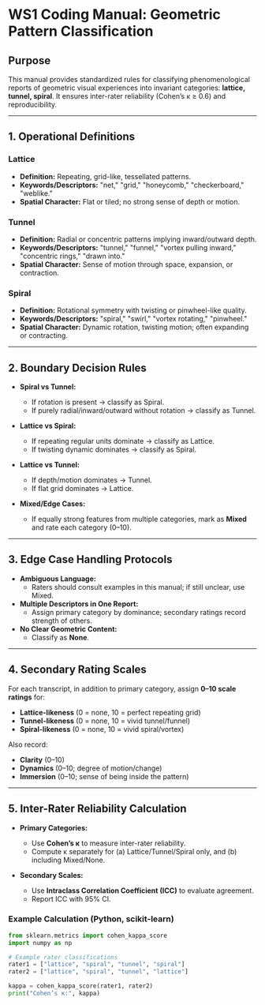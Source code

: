 # WS1 Coding Manual: Geometric Pattern Classification

## Purpose
This manual provides standardized rules for classifying phenomenological reports of geometric visual experiences into invariant categories: **lattice, tunnel, spiral**. It ensures inter-rater reliability (Cohen’s κ ≥ 0.6) and reproducibility.

---

## 1. Operational Definitions

### Lattice
- **Definition:** Repeating, grid-like, tessellated patterns.
- **Keywords/Descriptors:** "net," "grid," "honeycomb," "checkerboard," "weblike."
- **Spatial Character:** Flat or tiled; no strong sense of depth or motion.

### Tunnel
- **Definition:** Radial or concentric patterns implying inward/outward depth.
- **Keywords/Descriptors:** "tunnel," "funnel," "vortex pulling inward," "concentric rings," "drawn into."
- **Spatial Character:** Sense of motion through space, expansion, or contraction.

### Spiral
- **Definition:** Rotational symmetry with twisting or pinwheel-like quality.
- **Keywords/Descriptors:** "spiral," "swirl," "vortex rotating," "pinwheel."
- **Spatial Character:** Dynamic rotation, twisting motion; often expanding or contracting.

---

## 2. Boundary Decision Rules

- **Spiral vs Tunnel:**  
  - If rotation is present → classify as Spiral.  
  - If purely radial/inward/outward without rotation → classify as Tunnel.  

- **Lattice vs Spiral:**  
  - If repeating regular units dominate → classify as Lattice.  
  - If twisting dynamic dominates → classify as Spiral.  

- **Lattice vs Tunnel:**  
  - If depth/motion dominates → Tunnel.  
  - If flat grid dominates → Lattice.  

- **Mixed/Edge Cases:**  
  - If equally strong features from multiple categories, mark as **Mixed** and rate each category (0–10).  

---

## 3. Edge Case Handling Protocols

- **Ambiguous Language:**  
  - Raters should consult examples in this manual; if still unclear, use Mixed.  
- **Multiple Descriptors in One Report:**  
  - Assign primary category by dominance; secondary ratings record strength of others.  
- **No Clear Geometric Content:**  
  - Classify as **None**.  

---

## 4. Secondary Rating Scales

For each transcript, in addition to primary category, assign **0–10 scale ratings** for:
- **Lattice-likeness** (0 = none, 10 = perfect repeating grid)  
- **Tunnel-likeness** (0 = none, 10 = vivid tunnel/funnel)  
- **Spiral-likeness** (0 = none, 10 = vivid spiral/vortex)  

Also record:
- **Clarity** (0–10)  
- **Dynamics** (0–10; degree of motion/change)  
- **Immersion** (0–10; sense of being inside the pattern)  

---

## 5. Inter-Rater Reliability Calculation

- **Primary Categories:**  
  - Use **Cohen’s κ** to measure inter-rater reliability.  
  - Compute κ separately for (a) Lattice/Tunnel/Spiral only, and (b) including Mixed/None.  

- **Secondary Scales:**  
  - Use **Intraclass Correlation Coefficient (ICC)** to evaluate agreement.  
  - Report ICC with 95% CI.  

### Example Calculation (Python, scikit-learn)
```python
from sklearn.metrics import cohen_kappa_score
import numpy as np

# Example rater classifications
rater1 = ["lattice", "spiral", "tunnel", "spiral"]
rater2 = ["lattice", "spiral", "tunnel", "lattice"]

kappa = cohen_kappa_score(rater1, rater2)
print("Cohen’s κ:", kappa)
